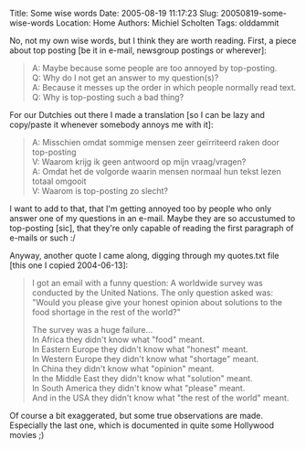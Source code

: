 Title: Some wise words
Date: 2005-08-19 11:17:23
Slug: 20050819-some-wise-words
Location: Home
Authors: Michiel Scholten
Tags: olddammit

<p>No, not my own wise words, but I think they are worth reading. First, a piece about top posting [be it in e-mail, newsgroup postings or wherever]:</p>
<blockquote><p class="quote">A: Maybe because some people are too annoyed by top-posting.<br />
Q: Why do I not get an answer to my question(s)?<br />
A: Because it messes up the order in which people normally read text.<br />
Q: Why is top-posting such a bad thing?</p></blockquote>

<p>For our Dutchies out there I made a translation [so I can be lazy and copy/paste it whenever somebody annoys me with it]:</p>

<blockquote><p class="quote">
A: Misschien omdat sommige mensen zeer ge&iuml;rriteerd raken door top-posting<br />
V: Waarom krijg ik geen antwoord op mijn vraag/vragen?<br />
A: Omdat het de volgorde waarin mensen normaal hun tekst lezen totaal omgooit<br />
V: Waarom is top-posting zo slecht?</p></blockquote>

<p>I want to add to that, that I'm getting annoyed too by people who only answer one of my questions in an e-mail. Maybe they are so accustumed to top-posting [sic], that they're only capable of reading the first paragraph of e-mails or such :/</p>

<p>Anyway, another quote I came along, digging through my quotes.txt file [this one I copied 2004-06-13]:</p>

<blockquote><p class="quote">I got an email with a funny question: A worldwide survey was conducted by the United Nations. The only question asked was: "Would you please give your honest opinion about solutions to the food shortage in the rest of the world?"</p>

<p class="quote">The survey was a huge failure...<br />
In Africa they didn't know what "food" meant.<br />
In Eastern Europe they didn't know what "honest" meant.<br />
In Western Europe they didn't know what "shortage" meant.<br />
In China they didn't know what "opinion" meant.<br />
In the Middle East they didn't know what "solution" meant.<br />
In South America they didn't know what "please" meant.<br />
And in the USA they didn't know what "the rest of the world" meant.</p></blockquote>

<p>Of course a bit exaggerated, but some true observations are made. Especially the last one, which is documented in quite some Hollywood movies ;)</p>